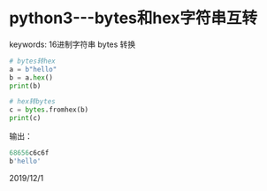 # python3---bytes和hex字符串互转

keywords: 16进制字符串 bytes 转换  

```python
# bytes转hex
a = b"hello"
b = a.hex()
print(b)

# hex转bytes
c = bytes.fromhex(b)
print(c)
```

输出：  
```r
68656c6c6f
b'hello'
```


2019/12/1  
